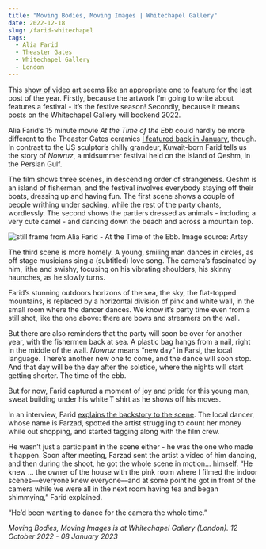 ```yaml
---
title: "Moving Bodies, Moving Images | Whitechapel Gallery"
date: 2022-12-18
slug: /farid-whitechapel
tags:
  - Alia Farid
  - Theaster Gates
  - Whitechapel Gallery
  - London
---
```

 
This [show of video art](https://www.whitechapelgallery.org/exhibitions/moving-bodies-moving-images/) seems like an appropriate one to feature for the last post of the year. Firstly, because the artwork I’m going to write about features a festival - it’s the festive season! Secondly, because it means posts on the  Whitechapel Gallery will bookend 2022.

Alia Farid’s 15 minute movie *At the Time of the Ebb* could hardly be more different to the Theaster Gates ceramics [I featured back in January](https://artangled.com/gates-whitechapel), though. In contrast to the US sculptor’s chilly grandeur, Kuwait-born Farid tells us the story of *Nowruz*, a midsummer festival held on the island of Qeshm, in the Persian Gulf.

The film shows three scenes, in descending order of strangeness. Qeshm is an island of fisherman, and the festival involves everybody staying off their boats, dressing up and having fun. The first scene shows a couple of people writhing under sacking, while the rest of the party chants, wordlessly. The second shows the partiers dressed as animals - including a very cute camel - and dancing down the beach and across a mountain top.

![still frame from Alia Farid - At the Time of the Ebb. Image source: Artsy](/farid-whitechapel-1.jpeg)

The third scene is more homely. A young, smiling man dances in circles, as off stage musicians sing a (subtitled) love song. The camera’s fascinated by him, lithe and swishy, focusing on his vibrating shoulders, his skinny haunches, as he slowly turns.

Farid’s stunning outdoors horizons of the sea, the sky, the flat-topped mountains, is replaced by a horizontal division of pink and white wall, in the small room where the dancer dances. We know it’s party time even from a still shot, like the one above: there are bows and streamers on the wall.

But there are also reminders that the party will soon be over for another year, with the fishermen back at sea. A plastic bag hangs from a nail, right in the middle of the wall. *Nowruz* means “new day” in Farsi, the local language. There’s another new one to come, and the dance will soon stop. And that day will be the day after the solstice, where the nights will start getting shorter. The time of the ebb.

But for now, Farid captured a moment of joy and pride for this young man, sweat building under his white T shirt as he shows off his moves.

In an interview, Farid [explains the backstory to the scene](https://www.vdrome.org/alia-farid/). The local dancer, whose name is Farzad, spotted the artist struggling to count her money while out shopping, and started tagging along with the film crew.

He wasn’t just a participant in the scene either - he was the one who made it happen. Soon after meeting, Farzad sent the artist a video of him dancing, and then during the shoot, he got the whole scene in motion… himself.  “He knew … the owner of the house with the pink room where I filmed the indoor scenes––everyone knew everyone––and at some point he got in front of the camera while we were all in the next room having tea and began shimmying,” Farid explained.

“He’d been wanting to dance for the camera the whole time.”

*Moving Bodies, Moving Images is at Whitechapel Gallery (London). 12 October 2022 - 08 January 2023*
